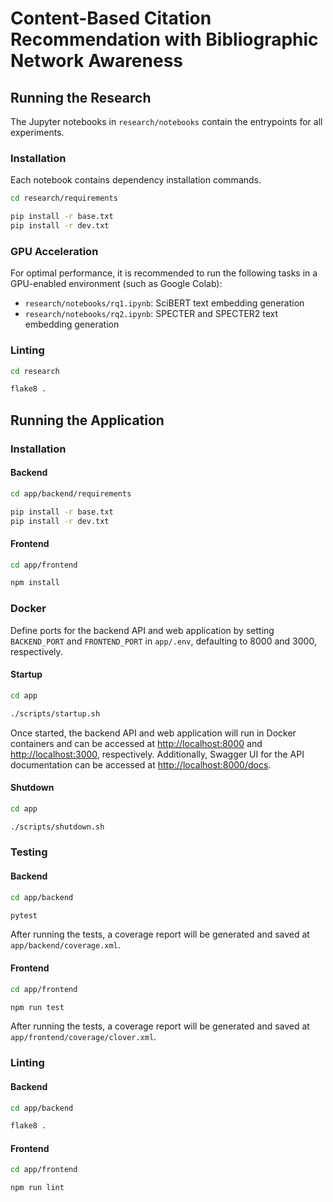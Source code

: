 # Content-Based Citation Recommendation with Bibliographic Network Awareness
## Running the Research
The Jupyter notebooks in `research/notebooks` contain the entrypoints for all experiments.

### Installation
Each notebook contains dependency installation commands.

```sh
cd research/requirements

pip install -r base.txt
pip install -r dev.txt
```

### GPU Acceleration
For optimal performance, it is recommended to run the following tasks in a GPU-enabled environment (such as Google Colab):
- `research/notebooks/rq1.ipynb`: SciBERT text embedding generation
- `research/notebooks/rq2.ipynb`: SPECTER and SPECTER2 text embedding generation

### Linting
```sh
cd research

flake8 .
```

## Running the Application
### Installation
#### Backend
```sh
cd app/backend/requirements

pip install -r base.txt
pip install -r dev.txt
```

#### Frontend
```sh
cd app/frontend

npm install
```

### Docker
Define ports for the backend API and web application by setting `BACKEND_PORT` and `FRONTEND_PORT` in `app/.env`, defaulting to 8000 and 3000, respectively.

#### Startup
```sh
cd app

./scripts/startup.sh
```

Once started, the backend API and web application will run in Docker containers and can be accessed at [http://localhost:8000](http://localhost:8000) and [http://localhost:3000](http://localhost:3000), respectively. Additionally, Swagger UI for the API documentation can be accessed at [http://localhost:8000/docs](http://localhost:8000/docs).

#### Shutdown
```sh
cd app

./scripts/shutdown.sh
```

### Testing
#### Backend
```sh
cd app/backend

pytest
```

After running the tests, a coverage report will be generated and saved at `app/backend/coverage.xml`.

#### Frontend
```sh
cd app/frontend

npm run test
```

After running the tests, a coverage report will be generated and saved at `app/frontend/coverage/clover.xml`.

### Linting
#### Backend
```sh
cd app/backend

flake8 .
```

#### Frontend
```sh
cd app/frontend

npm run lint
```